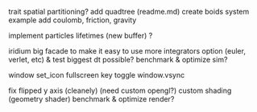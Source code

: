 trait spatial partitioning?
add quadtree (readme.md)
create boids system example
add coulomb, friction, gravity

implement particles lifetimes (new buffer) ?

iridium big facade to make it easy to use
more integrators option (euler, verlet, etc) & test biggest dt possible?
benchmark & optimize sim?

window set_icon
fullscreen key toggle
window.vsync

fix flipped y axis (cleanely) (need custom opengl?)
custom shading (geometry shader)
benchmark & optimize render?
